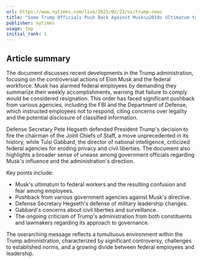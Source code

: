```yaml
---
url: https://www.nytimes.com/live/2025/02/23/us/trump-news
title: "Some Trump Officials Push Back Against Musk\u2019s Ultimatum to Workers"
publisher: nytimes
usage: top
initial_rank: 1
---
```

## Article summary
The document discusses recent developments in the Trump administration, focusing on the controversial actions of Elon Musk and the federal workforce. Musk has alarmed federal employees by demanding they summarize their weekly accomplishments, warning that failure to comply would be considered resignation. This order has faced significant pushback from various agencies, including the FBI and the Department of Defense, which instructed employees not to respond, citing concerns over legality and the potential disclosure of classified information.

Defense Secretary Pete Hegseth defended President Trump's decision to fire the chairman of the Joint Chiefs of Staff, a move unprecedented in its history, while Tulsi Gabbard, the director of national intelligence, criticized federal agencies for eroding privacy and civil liberties. The document also highlights a broader sense of unease among government officials regarding Musk's influence and the administration's direction.

Key points include:
- Musk's ultimatum to federal workers and the resulting confusion and fear among employees.
- Pushback from various government agencies against Musk's directive.
- Defense Secretary Hegseth's defense of military leadership changes.
- Gabbard's concerns about civil liberties and surveillance.
- The ongoing criticism of Trump's administration from both constituents and lawmakers regarding its approach to governance.

The overarching message reflects a tumultuous environment within the Trump administration, characterized by significant controversy, challenges to established norms, and a growing divide between federal employees and leadership.
